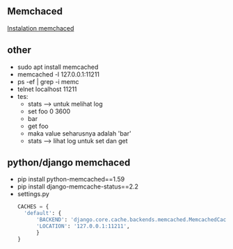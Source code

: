 ## Memchaced
[Instalation memchaced](https://github.com/memcached/memcached/wiki/Install)

## other
- sudo apt install memcached
- memcached -l 127.0.0.1:11211
- ps -ef | grep -i memc
- telnet localhost 11211
- tes:
  - stats --> untuk melihat log
  - set foo 0 3600
  - bar
  - get foo
  - maka value seharusnya adalah 'bar'
  - stats --> lihat log untuk set dan get
 
## python/django memchaced
- pip install python-memcached==1.59
- pip install django-memcache-status==2.2
- settings.py
  ```py
  CACHES = {
    'default': {
        'BACKEND': 'django.core.cache.backends.memcached.MemcachedCache',
        'LOCATION': '127.0.0.1:11211',
        }
  }
  ```
